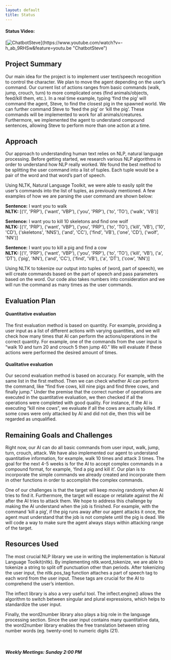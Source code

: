 ```yaml
---
layout: default 
title: Status 
---
```


<h4>Status Video:</h4>

[![ChatbotSteve](https://cdn.vox-cdn.com/thumbor/ipajjnzaEyDK1badzdbQ32MSxVI=/0x0:767x431/1200x800/filters:focal(323x155:445x277)/cdn.vox-cdn.com/uploads/chorus_image/image/63226878/0fe20042_0bb8_4781_82f4_7130f928b021.0.jpg)](https://www.youtube.com/watch?v=-h_ab_9RHSw&feature=youtu.be "ChatbotSteve")

<h2>Project Summary</h2>
<p>Our main idea for the project is to implement user text/speech recognition to control	the character. We plan to move the agent depending on the user’s command. Our current list of actions ranges from basic commands (walk, jump, crouch, turn) to more complicated ones (find animals/objects, feed/kill them, etc.). In a real time example, typing ‘find the pig’ will command the agent, Steve, to find the closest pig in the spawned world. We can further command Steve to ‘feed the pig’ or ‘kill the pig’. These commands will be implemented to work for all animals/creatures. Furthermore, we implemented the agent to understand compound sentences, allowing Steve to perform more than one action at a time.</p>

<h2>Approach</h2>
<p>Our approach to understanding human text relies on NLP, natural language processing. Before getting started, we research various NLP algorithms in order to understand how NLP really worked. We found the best method to be splitting the user command into a list of tuples. Each tuple would be a pair of the word and that word’s part of speech.<br>
 
Using NLTK, Natural Language Toolkit, we were able to easily split the user’s commands into the list of tuples, as previously mentioned. A few examples of how we are parsing the user command are shown below:<br>
 
**Sentence:** I want you to walk<br>
**NLTK:** [('I', 'PRP'), ('want', 'VBP'), ('you', 'PRP'), ('to', 'TO'), ('walk', 'VB')]
 
**Sentence:** I want you to kill 10 skeletons and find one wolf<br>
**NLTK:** [('I', 'PRP'), ('want', 'VBP'), ('you', 'PRP'), ('to', 'TO'), ('kill', 'VB'), ('10', 'CD'), ('skeletons', 'NNS'), ('and', 'CC'), ('find', 'VB'), ('one', 'CD'), ('wolf', 'NN')]
 
**Sentence:** I want you to kill a pig and find a cow<br>
**NLTK:** [('I', 'PRP'), ('want', 'VBP'), ('you', 'PRP'), ('to', 'TO'), ('kill', 'VB'), ('a', 'DT'), ('pig', 'NN'), ('and', 'CC'), ('find', 'VB'), ('a', 'DT'), ('cow', 'NN')]<br>
 
Using NLTK to tokenize our output into tuples of (word, part of speech), we will create commands based on the part of speech and pass parameters based on the word. Our code also takes numbers into consideration and we will run the command as many times as the user commands.
</p>

<h2>Evaluation Plan</h2>
<h4>Quantitative evaluation</h4>
<p>The first evaluation method is based on quantity. For example, providing a user input as a list of different actions with varying quantities, and we will check how many times that AI can perform the actions/operations in the correct quantity. For example, one of the commands from the user input is “walk 10 and turn 20 and crouch 5 then jump 40.” We will evaluate if these actions were performed the desired amount of times.
</p>
 
<h4>Qualitative evaluation</h4>
<p>Our second evaluation method is based on accuracy. For example, with the same list in the first method. Then we can check whether AI can perform the command, like “find five cows, kill nine pigs and find three cows, and finally jump.” Under the premise that the correct number of operations are executed in the quantitative evaluation, we then checked if all the operations were completed with good quality. For instance, if the AI is executing “kill nine cows”, we evaluate if all the cows are actually killed. If some cows were only attacked by AI and did not die, then this will be regarded as unqualified.
</p>

<h2>Remaining Goals and Challenges</h2>
<p>Right now, our AI can do all basic commands from user input, walk, jump, turn, crouch, attack. We have also implemented our agent to understand quantitative information, for example, walk 10 times and attack 3 times. The goal for the next 4-5 weeks is for the AI to accept complex commands in a compound format, for example, ‘find a pig and kill it’. Our plan is to incorporate the simple commands we already created and incorporate them in other functions in order to accomplish the complex commands. <br>
 
One of our challenges is that the target will keep moving randomly when AI tries to find it. Furthermore, the target will escape or retaliate against the AI after the AI tries to attack them. We hope to address this challenge by making the AI understand when the job is finished. For example, with the command ‘kill a pig’, if the pig runs away after our agent attacks it once, the agent must understand that the job is not complete until the pig is dead. We will code a way to make sure the agent always stays within attacking range of the target.
</p>

<h2>Resources Used</h2>
<p>The most crucial NLP library we use in writing the implementation is Natural Language Toolkit(nltk). By implementing nltk.word_tokenize, we are able to tokenize a string to split off punctuation other than periods. After tokenizing the user input, the nltk.pos_tag function attaches a part of speech tag to each word from the user input. These tags are crucial for the AI to comprehend the user’s intention.<br>

The inflect library is also a very useful tool. The inflect.engine() allows the algorithm to switch between singular and plural expressions, which helps to standardize the user input.<br>

Finally, the word2number library also plays a big role in the language processing section. Since the user input contains many quantitative data, the word2number library enables the free translation between string number words (eg. twenty-one) to numeric digits (21).</p><br>

<h5>Weekly Meetings: Sunday 2:00 PM</h5>

